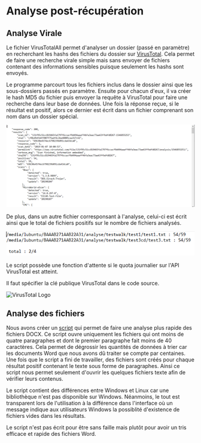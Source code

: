 # Analyse post-récupération 

## Analyse Virale

Le fichier VirusTotalAll permet d'analyser un dossier (passé en paramètre) en recherchant les hashs des fichiers du dossier sur [VirusTotal](https://www.virustotal.com/). Cela permet de faire une recherche virale simple mais sans envoyer de fichiers contenant des informations sensibles puisque seulement les hashs sont envoyés. 

Le programme parcourt tous les fichiers inclus dans le dossier ainsi que les sous-dossiers passés en paramètre. Ensuite pour chacun d'eux, il va créer le hash MD5 du fichier puis envoyer la requête à VirusTotal pour faire une recherche dans leur base de données. Une fois la réponse reçue, si le résultat est positif, alors ce dernier est écrit dans un fichier comprenant son nom dans un dossier spécial.

![Résultat par fichier](https://github.com/hubos89/ProjectForensic/blob/master/Analyse%20post%20R%C3%A9cup%C3%A9ration/TestVirusTotalRes.PNG)

De plus, dans un autre fichier corresponsant à l'analyse, celui-ci est écrit ainsi que le total de fichiers positifs sur le nombre de fichiers analysés.

![Ficheir de résultat général](https://github.com/hubos89/ProjectForensic/blob/master/Analyse%20post%20R%C3%A9cup%C3%A9ration/TestVirusTotal.PNG)

Le script possède une fonction d'attente si le quota journalier sur l'API VirusTotal est atteint.

Il faut spécifier la clé publique VirusTotal dans le code source.

![VirusTotal Logo](https://www.virustotal.com/ui-public/images/logo.svg)

## Analyse des fichiers

Nous avons créer un [script](https://github.com/hubos89/ProjectForensic/blob/master/Analyse%20post%20R%C3%A9cup%C3%A9ration/AnalyseWord.py) qui permet de faire une analyse plus rapide des fichiers DOCX. Ce script ouvre uniquement les fichiers qui ont moins de quatre paragraphes et dont le premier paragraphe fait moins de 40 caractères. Cela permet de dégrossir les quantités de données à trier car les documents Word que nous avons dû traiter se compte par centaines. Une fois que le script a fini de travailler, des fichiers sont créés pour chaque résultat positif contenant le texte sous forme de paragraphes. Ainsi ce script nous permet seulement d'ouvrir les quelques fichiers texte afin de vérifier leurs contenus. 

Le script contient des différences entre Windows et Linux car une bibliothèque n'est pas disponible sur Windows. Néanmoins, le tout est transparent lors de l'utilisation à la différence dans l'interface où un message indique aux utilisateurs Windows la possiblité d'existence de fichiers vides dans les résultats. 

Le script n'est pas écrit pour être sans faille mais plutôt pour avoir un tris efficace et rapide des fichiers Word. 
